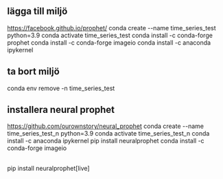 ## lägga till miljö
https://facebook.github.io/prophet/
conda create --name time_series_test python=3.9
conda activate time_series_test
conda install -c conda-forge prophet
conda install -c conda-forge imageio
conda install -c anaconda ipykernel

## ta bort miljö 
conda env remove -n time_series_test

## installera neural prophet
https://github.com/ourownstory/neural_prophet
conda create --name time_series_test_n python=3.9
conda activate time_series_test_n
conda install -c anaconda ipykernel
pip install neuralprophet
conda install -c conda-forge imageio


##
pip install neuralprophet[live]